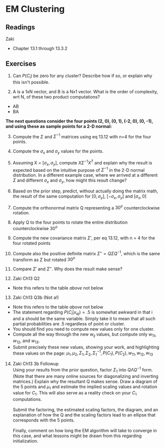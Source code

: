 # EM Clustering

## Readings
Zaki
  * Chapter 13.1 through 13.3.2

## Exercises

1. Can $P(C_i)$ be zero for any cluster?  Describe how if so, or explain why this isn't possible. 


2. A is a 1xN vector, and B is a Nx1 vector.  What is the order of complexity, wrt N, of these two product computations?

* AB   
* BA   

**The next questions consider the four points (2, 0), (0, 1), (-2, 0), (0, -1), and using these as sample points for a 2-D normal:**

3. Compute the $\Sigma$ and $\Sigma^{-1}$ matrices using eq 13.12 with n=4 for the four points.  


4. Compute the $\sigma_x$ and $\sigma_y$ values for the points.  

5. Assuming X = $[\sigma_x, \sigma_y]$, compute $X\Sigma^{-1}X^T$ and explain why the result is expected based on the intuitive purpose of $\Sigma^{-1}$ in the 2-D normal distribution.  In a different example case, where we arrived at a different $\Sigma$ and different $\sigma_x$ and $\sigma_y$, how might this result change? 

6. Based on the prior step, predict, without actually doing the matrix math, the result of the same computation for $[0, \sigma_y]$, $[-\sigma_x, \sigma_y]$ and $[\sigma_x, 0]$ 

7. Compute the orthonormal matrix Q representing a $30^o$ counterclockwise rotation.


8. Apply Q to the four points to rotate the entire distribution counterclockwise $30^o$ 

9. Compute the new covariance matrix $\Sigma'$, per eq 13.12, with n = 4 for the four rotated points 

10.  Compute also the positive definite matrix $\Sigma''=Q \Sigma Q^{-1}$, which is the same transform as $\Sigma$ but rotated $30^o$ 

11. Compare $\Sigma'$ and $\Sigma''$.  Why does the result make sense?

12. Zaki Ch13 Q2 
 * Note this refers to the table *above* not below

13. Zaki Ch13 Q3b (Not a!)
 * Note this refers to the table *above* not below
 * The statement regarding $P(C_i|x_{aj}) = .5$ is somewhat awkward in that i and a should be the same variable.  Simply take it to mean that all such partial probabilities are .5 regardless of point or cluster.
 * You should find you need to compute new values only for one cluster. 
 * Compute all the way through the new $w_{ij}$ values, but compute only $w_{11}, w_{12}$, and $w_{13}$.
 * Submit precisely these new values, showing your work, and highlighting these values on the page: $\mu_1, \mu_2, \Sigma_1, \Sigma_2, \Sigma_1^{-1}, P(C_1), P(C_2), w_{11}, w_{12}, w_{13}$

14. Zaki Ch13 3b Followup\
Using your results from the prior question, factor $\Sigma_1$ into $Q \Lambda Q^{-1}$ form.  (Note that there are many online sources for diagonalizing and inverting matrices.)  Explain why the resultant Q makes sense.  Draw a diagram of the 5 points and $\mu_1$ and estimate the implied scaling values and rotation value for $C_1$.  This will also serve as a reality check on your $C_1$ computations.\
\
Submit the factoring, the estimated scaling factors, the diagram, and an explanation of how the Q and the scaling factors lead to an ellipse that corresponds with the 5 points.\
\
Finally, comment on how long the EM algorithm will take to converge in this case, and what lessons might be drawn from this regarding initialization.



